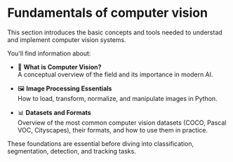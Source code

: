 # Fundamentals of computer vision

This section introduces the basic concepts and tools needed to understad and implement computer vision systems.

You'll find information about:

- 📘 **What is Computer Vision?**  
  A conceptual overview of the field and its importance in modern AI.

- 🖼️ **Image Processing Essentials**  
  How to load, transform, normalize, and manipulate images in Python.

- 📊 **Datasets and Formats**  
  Overview of the most common computer vision datasets (COCO, Pascal VOC, Cityscapes), their formats, and how to use them in practice.

These foundations are essential before diving into classification, segmentation, detection, and tracking tasks.